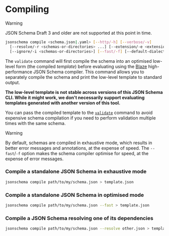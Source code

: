 Compiling
=========

> [!WARNING]
> JSON Schema Draft 3 and older are not supported at this point in time.

```sh
jsonschema compile <schema.json|.yaml> [--http/-h] [--verbose/-v]
  [--resolve/-r <schemas-or-directories> ...] [--extension/-e <extension>]
  [--ignore/-i <schemas-or-directories>] [--fast/-f] [--default-dialect/-d <uri>]
```

The `validate` command will first compile the schema into an optimised
low-level form (the compiled _template_) before evaluating using the
[Blaze](https://github.com/sourcemeta/blaze) high-performance JSON Schema
compiler. This command allows you to separately compile the schema and print
the low-level template to standard output.

**The low-level template is not stable across versions of this JSON Schema CLI.
While it might work, we don't necessarily support evaluating templates
generated with another version of this tool.**

You can pass the compiled template to the [`validate`](./validate.markdown)
command to avoid expensive schema compilation if you need to perform validation
multiple times with the same schema.

> [!WARNING]
> By default, schemas are compiled in exhaustive mode, which results in better
> error messages and annotations, at the expense of speed. The `--fast`/`-f`
> option makes the schema compiler optimise for speed, at the expense of error
> messages.

### Compile a standalone JSON Schema in exhaustive mode

```sh
jsonschema compile path/to/my/schema.json > template.json
```

### Compile a standalone JSON Schema in optimised mode

```sh
jsonschema compile path/to/my/schema.json --fast > template.json
```

### Compile a JSON Schema resolving one of its dependencies

```sh
jsonschema compile path/to/my/schema.json --resolve other.json > template.json
```
